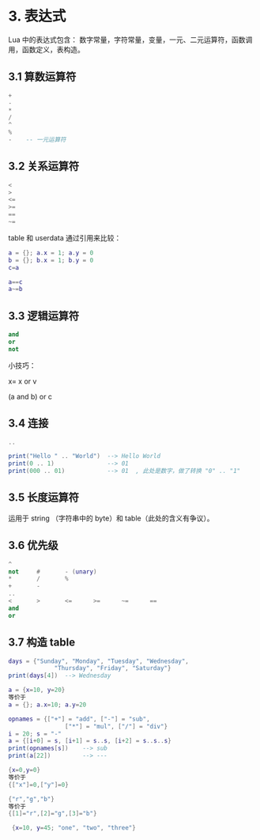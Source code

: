# 3. 表达式

Lua 中的表达式包含： 数字常量，字符常量，变量，一元、二元运算符，函数调用，函数定义，表构造。

## 3.1 算数运算符

```lua
+
-
*
/
^
%
-    -- 一元运算符
```

## 3.2 关系运算符

```lua
<
>
<=
>=
==
~=
```

table 和 userdata 通过引用来比较：

```lua
a = {}; a.x = 1; a.y = 0 
b = {}; b.x = 1; b.y = 0 
c=a

a==c
a~=b
```

## 3.3 逻辑运算符

```lua
and
or 
not
```

小技巧： 

x= x or v

(a and b) or c

## 3.4 连接

```lua
..

print("Hello " .. "World")  --> Hello World
print(0 .. 1)               --> 01
print(000 .. 01)            --> 01  , 此处是数字，做了转换 "0" .. "1"
```

## 3.5 长度运算符

运用于 string （字符串中的 byte）和 table（此处的含义有争议）。

## 3.6 优先级

```lua
^
not		#		- (unary)
*		/		%
+		-
..
<		>		<=		>=		~=		==
and
or
```

## 3.7 构造 table

```lua
days = {"Sunday", "Monday", "Tuesday", "Wednesday",
             "Thursday", "Friday", "Saturday"}
print(days[4])  --> Wednesday
```

```lua
a = {x=10, y=20}
等价于
a = {}; a.x=10; a.y=20
```

```lua
opnames = {["+"] = "add", ["-"] = "sub",
                ["*"] = "mul", ["/"] = "div"}
i = 20; s = "-"
a = {[i+0] = s, [i+1] = s..s, [i+2] = s..s..s}
print(opnames[s])    --> sub
print(a[22])         --> ---
```

```lua
{x=0,y=0}
等价于
{["x"]=0,["y"]=0}

{"r","g","b"}
等价于
{[1]="r",[2]="g",[3]="b"}
```

```lua
 {x=10, y=45; "one", "two", "three"}
```

